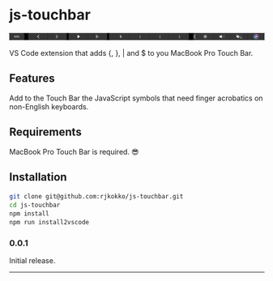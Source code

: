 # js-touchbar

![TouchBar](./TouchBarShot.png)

VS Code extension that adds {, }, | and \$ to you MacBook Pro Touch Bar.

## Features

Add to the Touch Bar the JavaScript symbols that need finger acrobatics on non-English keyboards.

## Requirements

MacBook Pro Touch Bar is required. 😎

## Installation

```bash
git clone git@github.com:rjkokko/js-touchbar.git
cd js-touchbar
npm install
npm run install2vscode
```

### 0.0.1

Initial release.

---
